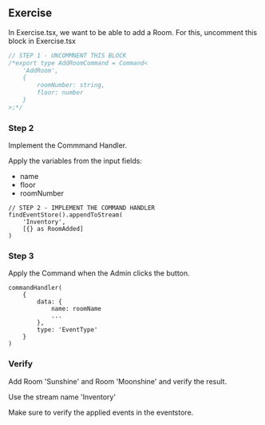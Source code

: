 


## Exercise

In Exercise.tsx, we want to be able to add a Room.
For this, uncomment this block in Exercise.tsx

```javascript
// STEP 1 - UNCOMMNENT THIS BLOCK
/*export type AddRoomCommand = Command<
    'AddRoom',
    {
        roomNumber: string,
        floor: number
    }
>;*/
```

### Step 2

Implement the Commmand Handler.

Apply the variables from the input fields:

- name
- floor
- roomNumber

```
// STEP 2 - IMPLEMENT THE COMMAND HANDLER
findEventStore().appendToStream(
    'Inventory',
    [{} as RoomAdded]
)
```

### Step 3

Apply the Command when the Admin clicks the button.

```
commandHandler(
    {
        data: {
            name: roomName
            ...
        },
        type: 'EventType' 
    }
)
```

### Verify

Add Room 'Sunshine' and Room 'Moonshine' and verify the result.

Use the stream name 'Inventory'

Make sure to verify the applied events in the eventstore.